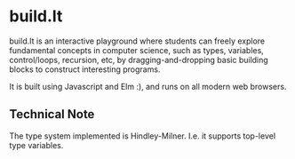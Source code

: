 # build.It

build.It is an interactive playground where students can freely explore fundamental concepts in computer science, such as types, variables, control/loops, recursion, etc, by dragging-and-dropping basic building blocks to construct interesting programs.

It is built using Javascript and Elm :), and runs on all modern web browsers.

## Technical Note

The type system implemented is Hindley-Milner. I.e. it supports top-level type variables.
